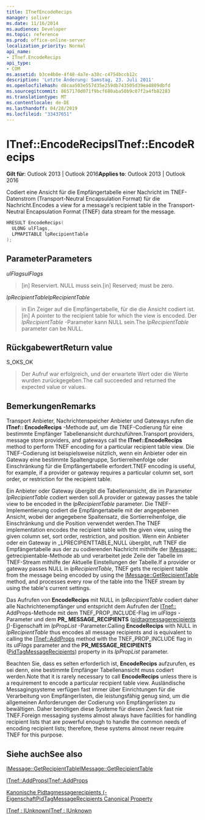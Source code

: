 ```yaml
---
title: ITnefEncodeRecips
manager: soliver
ms.date: 11/16/2014
ms.audience: Developer
ms.topic: reference
ms.prod: office-online-server
localization_priority: Normal
api_name:
- ITnef.EncodeRecips
api_type:
- COM
ms.assetid: b3ce4b0e-4f48-4a7e-a30c-c4754bccb12c
description: 'Letzte Änderung: Samstag, 23. Juli 2011'
ms.openlocfilehash: d8caa503e557d35e259db743505d39ea4809dbfd
ms.sourcegitcommit: 8657170d071f9bcf680aba50b9c07f2a4fb82283
ms.translationtype: MT
ms.contentlocale: de-DE
ms.lasthandoff: 04/28/2019
ms.locfileid: "33437651"
---
```

# <a name="itnefencoderecips"></a><span data-ttu-id="85da1-103">ITnef::EncodeRecips</span><span class="sxs-lookup"><span data-stu-id="85da1-103">ITnef::EncodeRecips</span></span>

  
  
<span data-ttu-id="85da1-104">**Gilt für**: Outlook 2013 | Outlook 2016</span><span class="sxs-lookup"><span data-stu-id="85da1-104">**Applies to**: Outlook 2013 | Outlook 2016</span></span> 
  
<span data-ttu-id="85da1-105">Codiert eine Ansicht für die Empfängertabelle einer Nachricht im TNEF-Datenstrom (Transport-Neutral Encapsulation Format) für die Nachricht.</span><span class="sxs-lookup"><span data-stu-id="85da1-105">Encodes a view for a message's recipient table in the Transport-Neutral Encapsulation Format (TNEF) data stream for the message.</span></span>
  
```cpp
HRESULT EncodeRecips(
  ULONG ulFlags,
  LPMAPITABLE lpRecipientTable
);
```

## <a name="parameters"></a><span data-ttu-id="85da1-106">Parameter</span><span class="sxs-lookup"><span data-stu-id="85da1-106">Parameters</span></span>

 <span data-ttu-id="85da1-107">_ulFlags_</span><span class="sxs-lookup"><span data-stu-id="85da1-107">_ulFlags_</span></span>
  
> <span data-ttu-id="85da1-108">[in] Reserviert. NULL muss sein.</span><span class="sxs-lookup"><span data-stu-id="85da1-108">[in] Reserved; must be zero.</span></span>
    
 <span data-ttu-id="85da1-109">_lpRecipientTable_</span><span class="sxs-lookup"><span data-stu-id="85da1-109">_lpRecipientTable_</span></span>
  
> <span data-ttu-id="85da1-110">in Ein Zeiger auf die Empfängertabelle, für die die Ansicht codiert ist.</span><span class="sxs-lookup"><span data-stu-id="85da1-110">[in] A pointer to the recipient table for which the view is encoded.</span></span> <span data-ttu-id="85da1-111">Der _lpRecipientTable_ -Parameter kann NULL sein.</span><span class="sxs-lookup"><span data-stu-id="85da1-111">The  _lpRecipientTable_ parameter can be NULL.</span></span> 
    
## <a name="return-value"></a><span data-ttu-id="85da1-112">Rückgabewert</span><span class="sxs-lookup"><span data-stu-id="85da1-112">Return value</span></span>

<span data-ttu-id="85da1-113">S_OK</span><span class="sxs-lookup"><span data-stu-id="85da1-113">S_OK</span></span> 
  
> <span data-ttu-id="85da1-114">Der Aufruf war erfolgreich, und der erwartete Wert oder die Werte wurden zurückgegeben.</span><span class="sxs-lookup"><span data-stu-id="85da1-114">The call succeeded and returned the expected value or values.</span></span>
    
## <a name="remarks"></a><span data-ttu-id="85da1-115">Bemerkungen</span><span class="sxs-lookup"><span data-stu-id="85da1-115">Remarks</span></span>

<span data-ttu-id="85da1-116">Transport Anbieter, Nachrichtenspeicher Anbieter und Gateways rufen die **ITnef:: EncodeRecips** -Methode auf, um die TNEF-Codierung für eine bestimmte Empfänger Tabellenansicht durchzuführen.</span><span class="sxs-lookup"><span data-stu-id="85da1-116">Transport providers, message store providers, and gateways call the **ITnef::EncodeRecips** method to perform TNEF encoding for a particular recipient table view.</span></span> <span data-ttu-id="85da1-117">Die TNEF-Codierung ist beispielsweise nützlich, wenn ein Anbieter oder ein Gateway eine bestimmte Spaltengruppe, Sortierreihenfolge oder Einschränkung für die Empfängertabelle erfordert.</span><span class="sxs-lookup"><span data-stu-id="85da1-117">TNEF encoding is useful, for example, if a provider or gateway requires a particular column set, sort order, or restriction for the recipient table.</span></span> 
  
<span data-ttu-id="85da1-118">Ein Anbieter oder Gateway übergibt die Tabellenansicht, die im Parameter _lpRecipientTable_ codiert werden soll.</span><span class="sxs-lookup"><span data-stu-id="85da1-118">A provider or gateway passes the table view to be encoded in the  _lpRecipientTable_ parameter.</span></span> <span data-ttu-id="85da1-119">Die TNEF-Implementierung codiert die Empfängertabelle mit der angegebenen Ansicht, wobei der angegebene Spaltensatz, die Sortierreihenfolge, die Einschränkung und die Position verwendet werden.</span><span class="sxs-lookup"><span data-stu-id="85da1-119">The TNEF implementation encodes the recipient table with the given view, using the given column set, sort order, restriction, and position.</span></span> <span data-ttu-id="85da1-120">Wenn ein Anbieter oder ein Gateway in _LPRECIPIENTTABLE_NULL übergibt, ruft TNEF die Empfängertabelle aus der zu codierenden Nachricht mithilfe der [IMessage::](imessage-getrecipienttable.md) getrecipientable-Methode ab und verarbeitet jede Zeile der Tabelle im TNEF-Stream mithilfe der Aktuelle Einstellungen der Tabelle.</span><span class="sxs-lookup"><span data-stu-id="85da1-120">If a provider or gateway passes NULL in  _lpRecipientTable_, TNEF gets the recipient table from the message being encoded by using the [IMessage::GetRecipientTable](imessage-getrecipienttable.md) method, and processes every row of the table into the TNEF stream by using the table's current settings.</span></span> 
  
<span data-ttu-id="85da1-121">Das Aufrufen von **EncodeRecips** mit NULL in _lpRecipientTable_ codiert daher alle Nachrichtenempfänger und entspricht dem Aufrufen der [ITnef::](itnef-addprops.md) AddProps-Methode mit dem TNEF_PROP_INCLUDE-Flag im _ulFlags_ -Parameter und dem **PR_ MESSAGE_RECIPIENTS** ([pidtagmessagerecipients (](pidtagmessagerecipients-canonical-property.md))-Eigenschaft im _lpPropList_ -Parameter.</span><span class="sxs-lookup"><span data-stu-id="85da1-121">Calling **EncodeRecips** with NULL in  _lpRecipientTable_ thus encodes all message recipients and is equivalent to calling the [ITnef::AddProps](itnef-addprops.md) method with the TNEF_PROP_INCLUDE flag in its  _ulFlags_ parameter and the **PR_MESSAGE_RECIPIENTS** ([PidTagMessageRecipients](pidtagmessagerecipients-canonical-property.md)) property in its  _lpPropList_ parameter.</span></span> 
  
<span data-ttu-id="85da1-122">Beachten Sie, dass es selten erforderlich ist, **EncodeRecips** aufzurufen, es sei denn, eine bestimmte Empfänger Tabellenansicht muss codiert werden.</span><span class="sxs-lookup"><span data-stu-id="85da1-122">Note that it is rarely necessary to call **EncodeRecips** unless there is a requirement to encode a particular recipient table view.</span></span> <span data-ttu-id="85da1-123">Ausländische Messagingsysteme verfügen fast immer über Einrichtungen für die Verarbeitung von Empfängerlisten, die leistungsfähig genug sind, um die allgemeinen Anforderungen der Codierung von Empfängerlisten zu bewältigen. Daher benötigen diese Systeme für diesen Zweck fast nie TNEF.</span><span class="sxs-lookup"><span data-stu-id="85da1-123">Foreign messaging systems almost always have facilities for handling recipient lists that are powerful enough to handle the common needs of encoding recipient lists; therefore, these systems almost never require TNEF for this purpose.</span></span> 
  
## <a name="see-also"></a><span data-ttu-id="85da1-124">Siehe auch</span><span class="sxs-lookup"><span data-stu-id="85da1-124">See also</span></span>



[<span data-ttu-id="85da1-125">IMessage::GetRecipientTable</span><span class="sxs-lookup"><span data-stu-id="85da1-125">IMessage::GetRecipientTable</span></span>](imessage-getrecipienttable.md)
  
[<span data-ttu-id="85da1-126">ITnef::AddProps</span><span class="sxs-lookup"><span data-stu-id="85da1-126">ITnef::AddProps</span></span>](itnef-addprops.md)
  
[<span data-ttu-id="85da1-127">Kanonische Pidtagmessagerecipients (-Eigenschaft</span><span class="sxs-lookup"><span data-stu-id="85da1-127">PidTagMessageRecipients Canonical Property</span></span>](pidtagmessagerecipients-canonical-property.md)
  
[<span data-ttu-id="85da1-128">ITnef : IUnknown</span><span class="sxs-lookup"><span data-stu-id="85da1-128">ITnef : IUnknown</span></span>](itnefiunknown.md)

